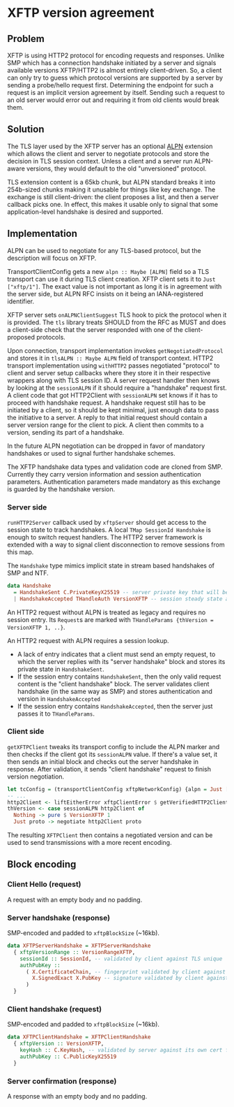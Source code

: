 # XFTP version agreement

## Problem

XFTP is using HTTP2 protocol for encoding requests and responses.
Unlike SMP which has a connection handshake initiated by a server and signals available versions XFTP/HTTP2 is almost entirely client-driven.
So, a client can only try to guess which protocol versions are supported by a server by sending a probe/hello request first.
Determining the endpoint for such a request is an implicit version agreement by itself.
Sending such a request to an old server would error out and requiring it from old clients would break them.

## Solution

The TLS layer used by the XFTP server has an optional [ALPN](https://datatracker.ietf.org/doc/html/rfc7301) extension which allows the client and server to negotiate protocols and store the decision in TLS session context.
Unless a client and a server run ALPN-aware versions, they would default to the old "unversioned" protocol.

TLS extension content is a 65kb chunk, but ALPN standard breaks it into 254b-sized chunks making it unusable for things like key exchange.
The exchange is still client-driven: the client proposes a list, and then a server callback picks one.
In effect, this makes it usable only to signal that some application-level handshake is desired and supported.

## Implementation

ALPN can be used to negotiate for any TLS-based protocol, but the description will focus on XFTP.

TransportClientConfig gets a new `alpn :: Maybe [ALPN]` field so a TLS transport can use it during TLS client creation.
XFTP client sets it to `Just ["xftp/1"]`.
The exact value is not important as long it is in agreement with the server side, but ALPN RFC insists on it being an IANA-registered identifier.

XFTP server sets `onALPNClientSuggest` TLS hook to pick the protocol when it is provided.
The `tls` library treats SHOULD from the RFC as MUST and does a client-side check that the server responded with one of the client-proposed protocols.

Upon connection, transport implementation invokes `getNegotiatedProtocol` and stores it in `tlsALPN :: Maybe ALPN` field of transport context.
HTTP2 transport implementation using `withHTTP2` passes negotiated "protocol" to client and server setup callbacks where they store it in their respective wrappers along with TLS session ID.
A server request handler then knows by looking at the `sessionALPN` if it should require a "handshake" request first.
A client code that got HTTP2Client with `sessionALPN` set knows if it has to proceed with handshake request.
A handshake request still has to be initiated by a client, so it should be kept minimal, just enough data to pass the initiative to a server.
A reply to that initial request should contain a server version range for the client to pick.
A client then commits to a version, sending its part of a handshake.

In the future ALPN negotiation can be dropped in favor of mandatory handshakes or used to signal further handshake schemes.

The XFTP handshake data types and validation code are cloned from SMP.
Currently they carry version information and session authentication parameters.
Authentication parameters made mandatory as this exchange is guarded by the handshake version.

### Server side

`runHTTP2Server` callback used by `xftpServer` should get access to the session state to track handshakes.
A local `TMap SessionId Handshake` is enough to switch request handlers.
The HTTP2 server framework is extended with a way to signal client disconnection to remove sessions from this map.

The `Handshake` type mimics implicit state in stream based handshakes of SMP and NTF.

```haskell
data Handshake
  = HandshakeSent C.PrivateKeyX25519 -- server private key that will be merged with client public in `THandleAuth`
  | HandshakeAccepted THandleAuth VersionXFTP -- session steady state after handshakes
```

An HTTP2 request without ALPN is treated as legacy and requires no session entry.
Its `Request`s are marked with `THandleParams {thVersion = VersionXFTP 1, ..}`.

An HTTP2 request with ALPN requires a session lookup.
- A lack of entry indicates that a client must send an empty request, to which the server replies with its "server handshake" block and stores its private state in `HandshakeSent`.
- If the session entry contains `HandshakeSent`, then the only valid request content is the "client handshake" block.
  The server validates client handshake (in the same way as SMP) and stores authentication and version in `HandshakeAccepted`
- If the session entry contains `HandshakeAccepted`, then the server just passes it to `THandleParams`.

### Client side

`getXFTPClient` tweaks its transport config to include the ALPN marker and then checks if the client got its `sessionALPN` value.
If there's a value set, it then sends an initial block and checks out the server handshake in response.
After validation, it sends "client handshake" request to finish version negotiation.

```haskell
let tcConfig = (transportClientConfig xftpNetworkConfig) {alpn = Just ["xftp/1"]}
-- ...
http2Client <- liftEitherError xftpClientError $ getVerifiedHTTP2Client -- ...
thVersion <- case sessionALPN http2Client of
  Nothing -> pure $ VersionXFTP 1
  Just proto -> negotiate http2Client proto
```

The resulting `XFTPClient` then contains a negotiated version and can be used to send transmissions with a more recent encoding.

## Block encoding

### Client Hello (request)

A request with an empty body and no padding.

### Server handshake (response)

SMP-encoded and padded to `xftpBlockSize` (~16kb).

```haskell
data XFTPServerHandshake = XFTPServerHandshake
  { xftpVersionRange :: VersionRangeXFTP,
    sessionId :: SessionId, -- validated by client against TLS unique
    authPubKey ::
      ( X.CertificateChain, -- fingerprint validated by client against pre-shared hash
        X.SignedExact X.PubKey -- signature validated by client against server key from TLS
      )
  }
```

### Client handshake (request)

SMP-encoded and padded to `xftpBlockSize` (~16kb).

```haskell
data XFTPClientHandshake = XFTPClientHandshake
  { xftpVersion :: VersionXFTP,
    keyHash :: C.KeyHash, -- validated by server against its own cert fingerprint
    authPubKey :: C.PublicKeyX25519
  }
```

### Server confirmation (response)

A response with an empty body and no padding.
